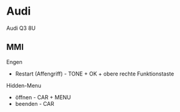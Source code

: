 # Audi
Audi Q3 8U

## MMI
Engen
- Restart (Affengriff) - TONE + OK + obere rechte Funktionstaste

Hidden-Menu
- öffnen - CAR + MENU
- beenden - CAR
